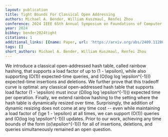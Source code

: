 ```yaml
---
layout: publication
title: Tight Bounds For Classical Open Addressing
authors: Michael A. Bender, William Kuszmaul, Renfei Zhou
conference: 2024 IEEE 65th Annual Symposium on Foundations of Computer Science (FOCS)
year: 2024
bibkey: bender2024tight
citations: 1
additional_links: [{name: Paper, url: 'https://arxiv.org/abs/2409.11280'}]
tags: []
short_authors: Michael A. Bender, William Kuszmaul, Renfei Zhou
---
```

We introduce a classical open-addressed hash table, called rainbow hashing,
that supports a load factor of up to \(1 - \epsilon\), while also supporting
\(O(1)\) expected-time queries, and \(O(log log \epsilon^\{-1\})\) expected-time
insertions and deletions. We further prove that this tradeoff curve is optimal:
any classical open-addressed hash table that supports load factor \(1 -
\epsilon\) must incur \(Ω(log log \epsilon^\{-1\})\) expected time per
operation.
  Finally, we extend rainbow hashing to the setting where the hash table is
dynamically resized over time. Surprisingly, the addition of dynamic resizing
does not come at any time cost -- even while maintaining a load factor of \(\ge
1 - \epsilon\) at all times, we can support \(O(1)\) queries and \(O(log log
\epsilon^\{-1\})\) updates.
  Prior to our work, achieving any time bounds of the form
\(o(\epsilon^\{-1\})\) for all of insertions, deletions, and queries
simultaneously remained an open question.